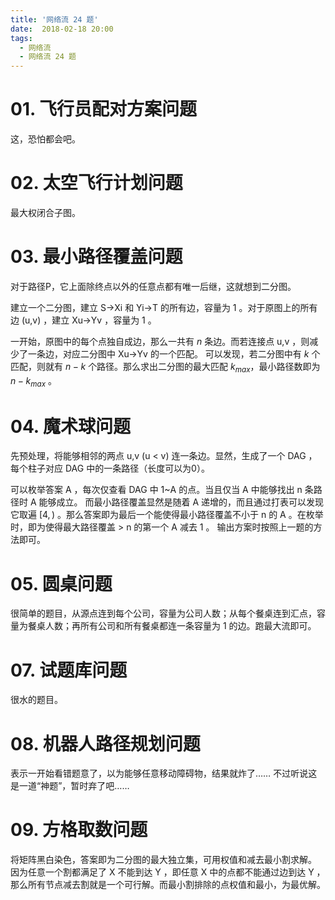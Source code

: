 ```yaml
---
title: '网络流 24 题'
date:  2018-02-18 20:00
tags:
  - 网络流
  - 网络流 24 题
---
```


# 01. 飞行员配对方案问题

这，恐怕都会吧。

# 02. 太空飞行计划问题

最大权闭合子图。

# 03. 最小路径覆盖问题

对于路径P，它上面除终点以外的任意点都有唯一后继，这就想到二分图。

建立一个二分图，建立 S->Xi 和 Yi->T 的所有边，容量为 1 。对于原图上的所有边 (u,v) ，建立 Xu->Yv ，容量为 1 。

一开始，原图中的每个点独自成边，那么一共有 $n$ 条边。而若连接点 u,v ，则减少了一条边，对应二分图中 Xu->Yv 的一个匹配。
可以发现，若二分图中有 $k$ 个匹配，则就有 $n-k$ 个路径。那么求出二分图的最大匹配 $k_{max}$，最小路径数即为 $n-k_{max}$ 。

# 04. 魔术球问题

先预处理，将能够相邻的两点 u,v (u < v) 连一条边。显然，生成了一个 DAG ，每个柱子对应 DAG 中的一条路径（长度可以为0）。

可以枚举答案 A ，每次仅查看 DAG 中 1~A 的点。当且仅当 A 中能够找出 n 条路径时 A 能够成立。
而最小路径覆盖显然是随着 A 递增的，而且通过打表可以发现它取遍 $[4,)$ 。那么答案即为最后一个能使得最小路径覆盖不小于 n 的 A 。在枚举时，即为使得最大路径覆盖 > n 的第一个 A 减去 1 。
输出方案时按照上一题的方法即可。

# 05. 圆桌问题

很简单的题目，从源点连到每个公司，容量为公司人数；从每个餐桌连到汇点，容量为餐桌人数；再所有公司和所有餐桌都连一条容量为 1 的边。跑最大流即可。

# 07. 试题库问题

很水的题目。

# 08. 机器人路径规划问题

表示一开始看错题意了，以为能够任意移动障碍物，结果就炸了……
不过听说这是一道“神题”，暂时弃了吧……

# 09. 方格取数问题

将矩阵黑白染色，答案即为二分图的最大独立集，可用权值和减去最小割求解。
因为任意一个割都满足了 X 不能到达 Y ，即任意 X 中的点都不能通过边到达 Y ，那么所有节点减去割就是一个可行解。而最小割排除的点权值和最小，为最优解。

